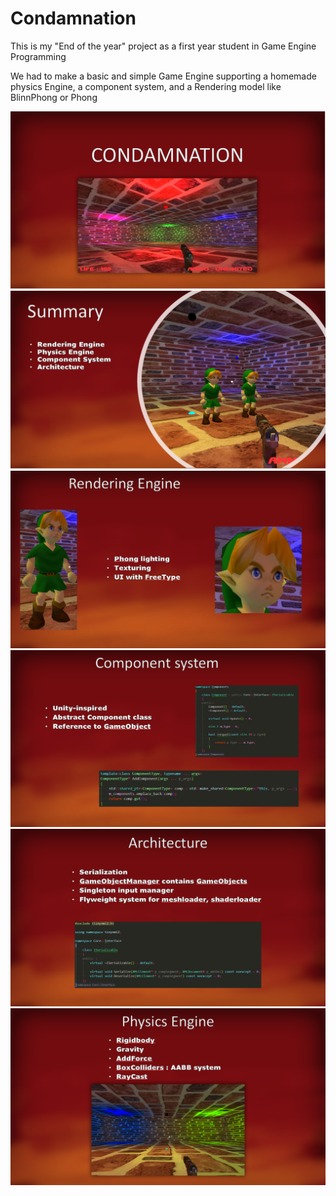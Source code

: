 # Condamnation
This is my "End of the year" project as a first year student in Game Engine Programming

We had to make a basic and simple Game Engine supporting a homemade physics Engine, a component system, and a Rendering model like BlinnPhong or Phong

![](Resources/screens/first.png)
![](Resources/screens/second.png)
![](Resources/screens/third.png)
![](Resources/screens/fourth.png)
![](Resources/screens/fifth.png)
![](Resources/screens/sixth.png)

